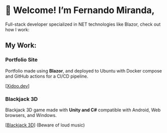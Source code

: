 # 👋 Welcome! I’m Fernando Miranda,

Full-stack developer specialized in NET technologies like Blazor, check out how I work:

## My Work:

### Portfolio Site

Portfolio made using **Blazor**, and deployed to Ubuntu with Docker compose and GitHub actions for a CI/CD pipeline.

[[Xidoo.dev](https://xidoo.dev)]

### Blackjack 3D

Blackjack 3D game made with **Unity and C#** compatible with Android, Web browsers, and Windows.

[[Blackjack 3D](https://play.unity.com/en/games/c82b56b8-952c-4cb1-a42b-bfafc378e3e4/fire-blackjack)] (Beware of loud music)
